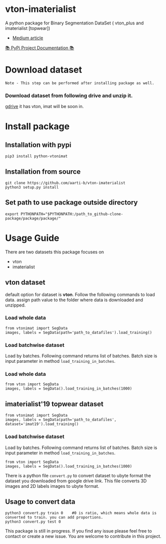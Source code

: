 # vton-imaterialist
A python package for Binary Segmentation DataSet ( vton_plus and imaterialist [topwear])
* [Medium article](https://medium.com/@aartibalana/imaterialist19-analysis-and-python-data-parser-for-binary-segmentation-imaterialist-19-vton-214d071f0397)

[📚 PyPi Project Documentation 📚](https://pypi.org/project/python-vtonimat/#description)
# Download dataset 

`Note - This step can be performed after installing package as well.`

### Download dataset from following drive and unzip it.
[gdrive](https://drive.google.com/drive/folders/1cGp0-s5p8n4oNnZr5AM_AaYCVzlJbkCo?usp=sharing)
it has vton, imat will be soon in.


# Install package 

## Installation with pypi
```
pip3 install python-vtonimat
```
## Installation from source

```
git clone https://github.com/aarti-b/vton-imaterialist
python3 setup.py install
```

## Set path to use package outside directory

```
export PYTHONPATH="$PYTHONPATH:/path_to_github-clone-package/package/package/"

```

# Usage Guide

There are two datasets this package focuses on 
* vton
* imaterialist

## vton dataset
default option for dataset is **vton**. Follow the following commands to load data. assign path value to the folder where data is downloaded and unzipped.

### Load whole data
```
from vtonimat import SegData
images, labels = SegData(path='path_to_datafiles').load_training()
```
### Load batchwise dataset 
Load by batches. Following command returns list of batches. Batch size is input parameter in method `load_training_in_batches`. 

### Load whole data

```
from vton import SegData
images, labels = SegData().load_training_in_batches(1000)
```
## imaterialist'19 topwear dataset

```
from vtonimat import SegData
images, labels = SegData(path='path_to_datafiles', dataset='imat19').load_training()
```

### Load batchwise dataset 
Load by batches. Following command returns list of batches. Batch size is input parameter in method `load_training_in_batches`. 

```
from vton import SegData
images, labels = SegData().load_training_in_batches(1000)
```

There is a python file `convert.py` to convert dataset to ubyte format the dataset you downloaded from google drive link. This file converts 3D images and 2D labels images to ubyte format.

## Usage to convert data

```
python3 convert.py train 0    #0 is ratio, which means whole data is converted to train. you can add proportions.
python3 convert.py test 0
```

This package is still in progress. If you find any issue please feel free to contact or create a new issue. You are welcome to contribute in this project.

